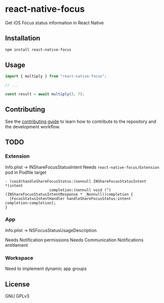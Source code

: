 # react-native-focus

Get iOS Focus status information in React Native

## Installation

```sh
npm install react-native-focus
```

## Usage

```js
import { multiply } from "react-native-focus";

// ...

const result = await multiply(3, 7);
```

## Contributing

See the [contributing guide](CONTRIBUTING.md) to learn how to contribute to the repository and the development workflow.

## TODO

### Extension

Info.plist -> INShareFocusStatusIntent
Needs `react-native-focus/Extension` pod in Podfile target

```objc
- (void)handleShareFocusStatus:(nonnull INShareFocusStatusIntent *)intent
                    completion:(nonnull void (^)(INShareFocusStatusIntentResponse * _Nonnull))completion {
  [FocusStatusIntentHandler handleShareFocusStatus:intent completion:completion];
}
```

### App

Info.plist -> NSFocusStatusUsageDescription

Needs Notification permissions
Needs Communication Notifications entitlement

### Workspace

Need to implement dynamic app groups

## License

GNU GPLv3
